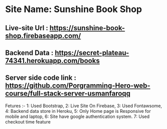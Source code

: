 

# Site Name: Sunshine Book Shop


## Live-site Url : https://sunshine-book-shop.firebaseapp.com/
## Backend Data : https://secret-plateau-74341.herokuapp.com/books
## Server side code link : https://github.com/Porgramming-Hero-web-course/full-stack-server-usmanfaroqq

Fetures :-
1: Used Bootstrap, 
2: Live Site On Firebase,
3: Used Fontawsome,
4: Backend data store in Heroku,
5: Only Home page is Responsive for mobile and laptop,
6: Site have google authentication system.
7: Used checkout time feature 



